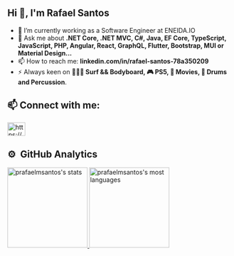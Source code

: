 ## Hi 👋, I'm Rafael Santos


- 🔭 I’m currently working as a Software Engineer at ENEIDA.IO
- 💬 Ask me about **.NET Core, .NET MVC, C#, Java, EF Core, TypeScript, JavaScript, PHP, Angular, React, GraphQL, Flutter, Bootstrap, MUI or Material Design...**
- 📫 How to reach me: **linkedin.com/in/rafael-santos-78a350209**
- ⚡  Always keen on **🌊🏄‍♀️ Surf && Bodyboard, 🎮 PS5, 🍿 Movies, 🥁 Drums and Percussion**.

## 📫 Connect with me:
<p align="left">
   <a href="https://www.linkedin.com/in/rafael-santos-78a350209/" target="blank"><img align="center" src="https://raw.githubusercontent.com/rahuldkjain/github-profile-readme-generator/master/src/images/icons/Social/linked-in-alt.svg" alt="https://www.linkedin.com/in/mohamed-adel-9b3b9b296/" height="30" width="40" /></a>
</p>

## ⚙️ &nbsp;GitHub Analytics

<div>
  <a href="https://github.com/prafaelmsantos">
  <img height="180em" src="https://github-readme-stats-sigma-five.vercel.app/api?username=prafaelmsantos&show_icons=true&theme=vision-friendly-white" alt="prafaelmsantos's stats"/>
  <img height="180em" src="https://github-readme-stats-sigma-five.vercel.app/api/top-langs/?username=prafaelmsantos&layout=compact&theme=vision-friendly-white" alt="prafaelmsantos's most languages"/>
</div>
